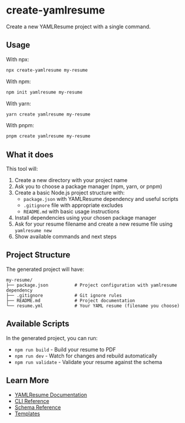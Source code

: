 # create-yamlresume

Create a new YAMLResume project with a single command.

## Usage

With npx:
```bash
npx create-yamlresume my-resume
```

With npm:
```bash
npm init yamlresume my-resume
```

With yarn:
```bash
yarn create yamlresume my-resume
```

With pnpm:
```bash
pnpm create yamlresume my-resume
```

## What it does

This tool will:

1. Create a new directory with your project name
2. Ask you to choose a package manager (npm, yarn, or pnpm)
3. Create a basic Node.js project structure with:
   - `package.json` with YAMLResume dependency and useful scripts
   - `.gitignore` file with appropriate excludes
   - `README.md` with basic usage instructions
4. Install dependencies using your chosen package manager
5. Ask for your resume filename and create a new resume file using `yamlresume new`
6. Show available commands and next steps

## Project Structure

The generated project will have:

```
my-resume/
├── package.json          # Project configuration with yamlresume dependency
├── .gitignore            # Git ignore rules
├── README.md             # Project documentation
└── resume.yml            # Your YAML resume (filename you choose)
```

## Available Scripts

In the generated project, you can run:

- `npm run build` - Build your resume to PDF
- `npm run dev` - Watch for changes and rebuild automatically
- `npm run validate` - Validate your resume against the schema

## Learn More

- [YAMLResume Documentation](https://yamlresume.dev/docs/)
- [CLI Reference](https://yamlresume.dev/docs/cli/)
- [Schema Reference](https://yamlresume.dev/docs/compiler/schema)
- [Templates](https://yamlresume.dev/docs/layout/templates)